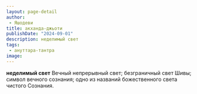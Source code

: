 ```yaml
---
layout: page-detail
author:
 - Яшодеви
title: акханда-джьоти
publishDate: "2024-09-01"
description: неделимый свет
tags:
 - ануттара-тантра
image: 
---
```


__неделимый свет__
Вечный непрерывный свет; безграничный свет Шивы; символ вечного сознания; одно из названий божественного света чистого Сознания.

